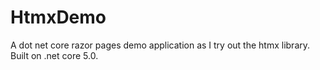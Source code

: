 # HtmxDemo
A dot net core razor pages  demo application as I try out the htmx library. Built on .net core 5.0.
